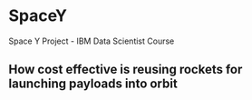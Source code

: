 # SpaceY
Space Y Project - IBM Data Scientist Course
## How cost effective is reusing rockets for launching payloads into orbit
